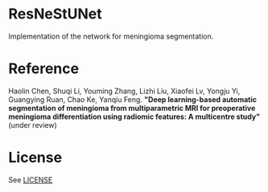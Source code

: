 # ResNeStUNet
Implementation of the network for meningioma segmentation.

# Reference
Haolin Chen, Shuqi Li, Youming Zhang, Lizhi Liu, Xiaofei Lv, Yongju Yi, Guangying Ruan, Chao Ke, Yanqiu Feng.
**"Deep learning-based automatic segmentation of meningioma from multiparametric MRI for preoperative meningioma differentiation using radiomic features: A multicentre study"**
(under review)

# License
See [LICENSE](LICENSE)
